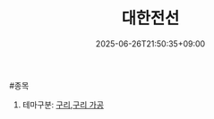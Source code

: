 ﻿---
title: "대한전선"
date: 2025-06-26T21:50:35+09:00
lastmod: 2025-06-26T21:50:35+09:00
type: docs
sidebar:
  open: true
weight: 2
---
<div style="display:none">
  <meta property="article:published_time" content="2025-06-26T12:50:35Z" />
  <meta property="article:modified_time" content="2025-06-26T12:50:35Z" />
</div>
#종목

1. 테마구분: [구리](/industry-study/2산업원자재-산업1비철금속-비철금속-귀금속구리/),[구리 가공](/industry-study/구리-가공/)
